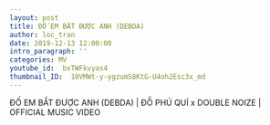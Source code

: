```yaml
---
layout: post
title: ĐỐ EM BẮT ĐƯỢC ANH (DEBDA)
author: loc_tran
date: 2019-12-13 12:00:00
intro_paragraph: ''
categories: MV
youtube_id:  bxTWFkvyas4
thumbnail_ID:  10VMWt-y-ygzumS8KtG-U4oh2Esc3x_md
---
```

ĐỐ EM BẮT ĐƯỢC ANH (DEBDA) | ĐỖ PHÚ QUÍ x DOUBLE NOIZE | OFFICIAL MUSIC VIDEO
